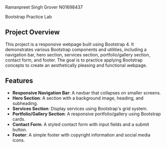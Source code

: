 Ramanpreet Singh Grover
N01698437

 Bootstrap Practice Lab

## Project Overview

This project is a responsive webpage built using Bootstrap 4. It demonstrates various Bootstrap components and utilities, including a navigation bar, hero section, services section, portfolio/gallery section, contact form, and footer. The goal is to practice applying Bootstrap concepts to create an aesthetically pleasing and functional webpage.

## Features

- **Responsive Navigation Bar**: A navbar that collapses on smaller screens.
- **Hero Section**: A section with a background image, heading, and subheading.
- **Services Section**: Display services using Bootstrap's grid system.
- **Portfolio/Gallery Section**: A responsive portfolio/gallery using Bootstrap cards.
- **Contact Form**: A styled contact form with input fields and a submit button.
- **Footer**: A simple footer with copyright information and social media icons.
